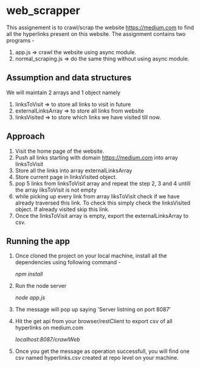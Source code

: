 # web_scrapper

This assignement is to crawl/scrap the website https://medium.com to find all the hyperlinks present on this website.
The assignment contains two programs - 

1. app.js => crawl the website using async module.
2. normal_scraping.js => do the same thing without using async module.


## Assumption and data structures
We will maintain 2 arrays and 1 object namely 

1. linksToVisit => to store all links to visit in future
2. externalLinksArray => to store all links from website
3. linksVisited => to store which links we have visited till now.

## Approach

1. Visit the home page of the website.
2. Push all links starting with domain https://medium.com into array linksToVisit
3. Store all the links into array externalLinksArray
4. Store current page in linksVisited object.
5. pop 5 links from linksToVisit array and repeat the step 2, 3 and 4 untill the array liksToVisit is not empty
6. while picking up every link from array liksToVisit check if we have already traversed this link. To check this simply
   check the linksVisited object. If already visited skip this link.
7. Once the linksToVisit array is empty, export the externalLinksArray to csv.

## Running the app

1. Once cloned the project on your local machine, install all the dependencies using following command -

   *npm install*

2. Run the node server 

   *node app.js*

3. The message will pop up saying 'Server listning on port 8087'

4. Hit the get api from your browser/restClient to export csv of all hyperlinks on medium.com

   *localhost:8087/crawlWeb*

5. Once you get the message as operation successfull, you will find one csv named hyperlinks.csv created at repo level on your machine.
